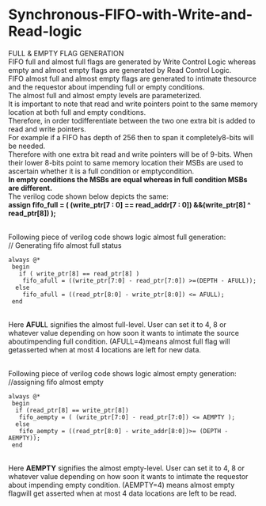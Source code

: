 # Synchronous-FIFO-with-Write-and-Read-logic

FULL & EMPTY FLAG GENERATION<br/>
FIFO full and almost full flags are generated by Write Control Logic whereas empty and almost empty flags are generated by Read Control  Logic.
<br/>FIFO almost full and almost empty flags are generated to intimate thesource and the requestor about impending full or empty conditions. <br/>The almost full and almost empty levels are parameterized.
<br/>It is important to note that read and write pointers point to the same memory location at both full and empty conditions. 
<br/>Therefore, in order todifferentiate between the two one extra bit is added to read and write pointers. 
<br/>For example if a FIFO has depth of 256 then to span it completely8-bits will be needed. 
<br/>Therefore with one extra bit read and write pointers will be of 9-bits. When their lower 8-bits point to same memory location their MSBs are used to ascertain whether it is a full condition or emptycondition. 
<br/>**In empty conditions the MSBs are equal whereas in full condition MSBs are different.** 
<br/>The verilog code shown below depicts the same:
<br/>**assign fifo_full = ( (write_ptr[7 : 0] == read_addr[7 : 0]) &&(write_ptr[8] ^ read_ptr[8]) );**

<br/>Following piece of verilog code shows logic almost full generation:
<br/>// Generating fifo almost full status
```
always @*
 begin 
   if ( write_ptr[8] == read_ptr[8] )
    fifo_afull = ((write_ptr[7:0] - read_ptr[7:0]) >=(DEPTH - AFULL));
  else
    fifo_afull = ((read_ptr[8:0] - write_ptr[8:0]) <= AFULL);
 end
 ```
<br/>Here **AFUL**L signifies the almost full-level. User can set it to 4, 8 or whatever value depending on how soon it wants to intimate the source aboutimpending full condition. (AFULL=4)means almost full flag will getasserted when at most 4 locations are left for new data.

<br/>Following piece of verilog code shows logic almost empty generation:
<br/>//assigning fifo almost empty
```
always @*
 begin
  if (read_ptr[8] == write_ptr[8])
   fifo_aempty = ( (write_ptr[7:0] - read_ptr[7:0]) <= AEMPTY );
  else
   fifo_aempty = ((read_ptr[8:0] - write_addr[8:0])>= (DEPTH - AEMPTY));
 end
 ```
<br/>Here **AEMPTY** signifies the almost empty-level. User can set it to 4, 8 or whatever value depending on how soon it wants to intimate the requestor about impending empty condition. (AEMPTY=4) means almost empty flagwill get asserted when at most 4 data locations are left to be read.
